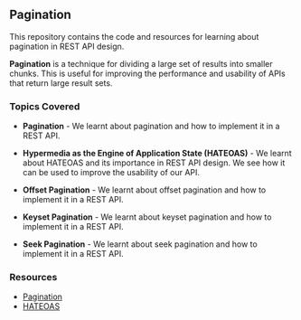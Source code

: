 ## Pagination

This repository contains the code and resources for learning about pagination in REST API design.

**Pagination** is a technique for dividing a large set of results into smaller chunks. This is useful for improving the performance and usability of APIs that return large result sets.

### Topics Covered

- **Pagination** - We learnt about pagination and how to implement it in a REST API.

- **Hypermedia as the Engine of Application State (HATEOAS)** - We learnt about HATEOAS and its importance in REST API design.
We see how it can be used to improve the usability of our API.

- **Offset Pagination** - We learnt about offset pagination and how to implement it in a REST API.

- **Keyset Pagination** - We learnt about keyset pagination and how to implement it in a REST API.

- **Seek Pagination** - We learnt about seek pagination and how to implement it in a REST API.

### Resources

- [Pagination](https://www.moesif.com/blog/technical/api-design/REST-API-Design-Filtering-Sorting-and-Pagination/)
- [HATEOAS](https://restfulapi.net/hateoas/)